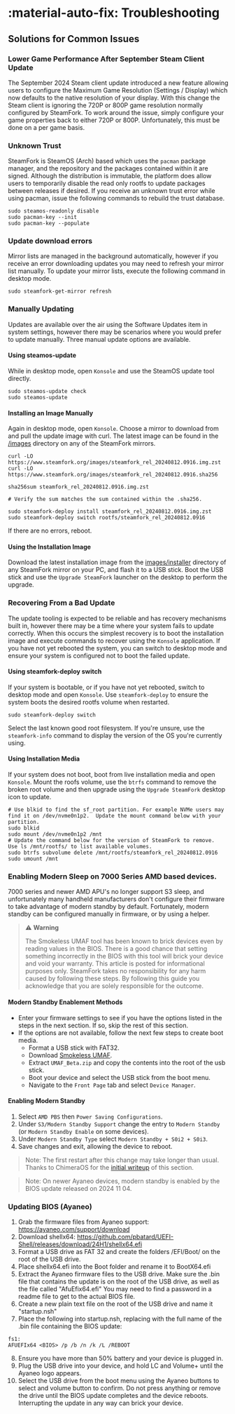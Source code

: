 # :material-auto-fix: Troubleshooting

## Solutions for Common Issues

### Lower Game Performance After September Steam Client Update
The September 2024 Steam client update introduced a new feature allowing users to configure the Maximum Game Resolution (Settings / Display) which now defaults to the native resolution of your display.  With this change the Steam client is ignoring the 720P or 800P game resolution normally configured by SteamFork.  To work around the issue, simply configure your game properties back to either 720P or 800P.  Unfortunately, this must be done on a per game basis.

### Unknown Trust

SteamFork is SteamOS (Arch) based which uses the `pacman` package manager, and the repository and the packages contained within it are signed.  Although the distribution is immutable, the platform does allow users to temporarily disable the read only rootfs to update packages between releases if desired.  If you receive an unknown trust error while using pacman, issue the following commands to rebuild the trust database.

```
sudo steamos-readonly disable
sudo pacman-key --init
sudo pacman-key --populate
```

### Update download errors

Mirror lists are managed in the background automatically, however if you receive an error downloading updates you may need to refresh your mirror list manually.  To update your mirror lists, execute the following command in desktop mode.

```
sudo steamfork-get-mirror refresh
```

### Manually Updating

Updates are available over the air using the Software Updates item in system settings, however there may be scenarios where you would prefer to update manually.  Three manual update options are available.

#### Using steamos-update

While in desktop mode, open `Konsole` and use the SteamOS update tool directly.

```
sudo steamos-update check
sudo steamos-update
```

#### Installing an Image Manually

Again in desktop mode, open `Konsole`.  Choose a mirror to download from and pull the update image with curl. The latest image can be found in the [/images](https://www.steamfork.org/images/) directory on any of the SteamFork mirrors.


```
curl -LO https://www.steamfork.org/images/steamfork_rel_20240812.0916.img.zst
curl -LO https://www.steamfork.org/images/steamfork_rel_20240812.0916.sha256

sha256sum steamfork_rel_20240812.0916.img.zst

# Verify the sum matches the sum contained within the .sha256.

sudo steamfork-deploy install steamfork_rel_20240812.0916.img.zst
sudo steamfork-deploy switch rootfs/steamfork_rel_20240812.0916
```

If there are no errors, reboot.

#### Using the Installation Image

Download the latest installation image from the [images/installer](https://www.steamfork.org/images/installer/) directory of any SteamFork mirror on your PC, and flash it to a USB stick.  Boot the USB stick and use the `Upgrade SteamFork` launcher on the desktop to perform the upgrade.

### Recovering From a Bad Update

The update tooling is expected to be reliable and has recovery mechanisms built in, however there may be a time where your system fails to update correctly.  When this occurs the simplest recovery is to boot the installation image and execute commands to recover using the `Konsole` application.  If you have not yet rebooted the system, you can switch to desktop mode and ensure your system is configured not to boot the failed update.

#### Using steamfork-deploy switch

If your system is bootable, or if you have not yet rebooted, switch to desktop mode and open `Konsole`.  Use `steamfork-deploy` to ensure the system boots the desired rootfs volume when restarted.

```
sudo steamfork-deploy switch
```

Select the last known good root filesystem.  If you're unsure, use the `steamfork-info` command to display the version of the OS you're currently using.

#### Using Installation Media

If your system does not boot, boot from live installation media and open `Konsole`.  Mount the roofs volume, use the `btrfs` command to remove the broken root volume and then upgrade using the `Upgrade SteamFork` desktop icon to update.

```
# Use blkid to find the sf_root partition. For example NVMe users may find it on /dev/nvme0n1p2.  Update the mount command below with your partition.
sudo blkid
sudo mount /dev/nvme0n1p2 /mnt
# Update the command below for the version of SteamFork to remove.  Use ls /mnt/rootfs/ to list available volumes.
sudo btrfs subvolume delete /mnt/rootfs/steamfork_rel_20240812.0916
sudo umount /mnt
```

### Enabling Modern Sleep on 7000 Series AMD based devices.

7000 series and newer AMD APU's no longer support S3 sleep, and unfortunately many handheld manufacturers don't configure their firmware to take advantage of modern standby by default.  Fortunately, modern standby can be configured manually in firmware, or by using a helper.

> :warning: **Warning**
>
> The Smokeless UMAF tool has been known to brick devices even by reading values in the BIOS. There is a good chance that setting something incorrectly in the BIOS with this tool will brick your device and void your warranty. This article is posted for informational purposes only.  SteamFork takes no responsibility for any harm caused by following these steps. By following this guide you acknowledge that you are solely responsible for the outcome.

#### Modern Standby Enablement Methods
* Enter your firmware settings to see if you have the options listed in the steps in the next section.  If so, skip the rest of this section.
* If the options are not available, follow the next few steps to create boot media.
  * Format a USB stick with FAT32.
  * Download [Smokeless UMAF](https://github.com/DavidS95/Smokeless_UMAF/raw/main/UMAF_BETA.zip).
  * Extract `UMAF_Beta.zip` and copy the contents into the root of the usb stick.
  * Boot your device and select the USB stick from the boot menu.
  * Navigate to the `Front Page` tab and select `Device Manager`.

#### Enabling Modern Standby
1. Select `AMD PBS` then `Power Saving Configurations`.
2. Under `S3/Modern Standby Support` change the entry to `Modern Standby` (or `Modern Standby Enable` on some devices).
3. Under `Modern Standby Type` select `Modern Standby + S0i2 + S0i3`.
4. Save changes and exit, allowing the device to reboot.

> Note: The first restart after this change may take longer than usual.  Thanks to ChimeraOS for the [initial writeup](https://github.com/ChimeraOS/chimeraos/wiki/Community-Guides#enabling-modern-sleep-on-7000-series-amd-hardware) of this section.

> Note: On newer Ayaneo devices, modern standby is enabled by the BIOS update released on 2024 11 04.

### Updating BIOS (Ayaneo)
1. Grab the firmware files from Ayaneo support: https://ayaneo.com/support/download
2. Download shellx64: https://github.com/pbatard/UEFI-Shell/releases/download/24H1/shellx64.efi
3. Format a USB drive as FAT 32 and create the folders /EFI/Boot/ on the root of the USB drive.
4. Place shellx64.efi into the Boot folder and rename it to BootX64.efi
5. Extract the Ayaneo firmware files to the USB drive. Make sure the .bin file that contains the update is on the root of the USB drive, as well as the file called "AfuEfix64.efi" You may need to find a password in a readme file to get to the actual BIOS file.
6. Create a new plain text file on the root of the USB drive and name it "startup.nsh"
7. Place the following into startup.nsh, replacing <BIOS> with the full name of the .bin file containing the BIOS update:
```
fs1:
AFUEFIx64 <BIOS> /p /b /n /k /L /REBOOT
```
8. Ensure you have more than 50% battery and your device is plugged in.
9. Plug the USB drive into your device, and hold LC and Volume+ until the Ayaneo logo appears.
10. Select the USB drive from the boot menu using the Ayaneo buttons to select and volume button to confirm. Do not press anything or remove the drive until the BIOS update completes and the device reboots. Interrupting the update in any way can brick your device.

